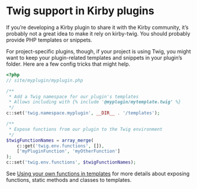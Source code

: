 Twig support in Kirby plugins
=============================

If you’re developing a Kirby plugin to share it with the Kirby community, it’s probably not a great idea to make it rely on kirby-twig. You should probably provide PHP templates or snippets.

For project-specific plugins, though, if your project is using Twig, you might want to keep your plugin-related templates and snippets in your plugin’s folder. Here are a few config tricks that might help.

```php
<?php
// site/myplugin/myplugin.php

/**
 * Add a Twig namespace for our plugin's templates
 * Allows including with {% include '@myplugin/mytemplate.twig' %}
 */
c::set('twig.namespace.myplugin', __DIR__ . '/templates');

/**
 * Expose functions from our plugin to the Twig environment
 */
$twigFunctionNames = array_merge(
    c::get('twig.env.functions', []),
    ['myPluginFunction', 'myOtherFunction']
);
c::set('twig.env.functions', $twigFunctionNames);
```

See [Using your own functions in templates](functions.md) for more details about exposing functions, static methods and classes to templates.
